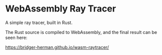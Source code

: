 # WebAssembly Ray Tracer

A simple ray tracer, built in Rust.

The Rust source is compiled to WebAssembly, and the final result can be seen
here:

<https://bridger-herman.github.io/wasm-raytracer/>
